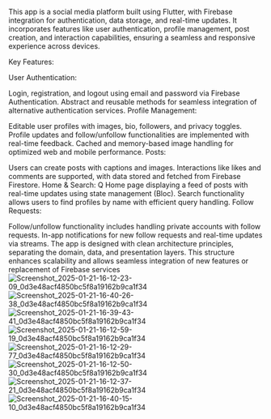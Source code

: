 This app is a social media platform built using Flutter, with Firebase integration for authentication, data storage, and real-time updates. It incorporates features like user authentication, profile management, post creation, and interaction capabilities, ensuring a seamless and responsive experience across devices.

Key Features:

User Authentication:

Login, registration, and logout using email and password via Firebase Authentication.
Abstract and reusable methods for seamless integration of alternative authentication services.
Profile Management:

Editable user profiles with images, bio, followers, and privacy toggles.
Profile updates and follow/unfollow functionalities are implemented with real-time feedback.
Cached and memory-based image handling for optimized web and mobile performance.
Posts:

Users can create posts with captions and images.
Interactions like likes and comments are supported, with data stored and fetched from Firebase Firestore.
Home & Search:
Q
Home page displaying a feed of posts with real-time updates using state management (Bloc).
Search functionality allows users to find profiles by name with efficient query handling.
Follow Requests:

Follow/unfollow functionality includes handling private accounts with follow requests.
In-app notifications for new follow requests and real-time updates via streams.
The app is designed with clean architecture principles, separating the domain, data, and presentation layers. This structure enhances scalability and allows seamless integration of new features or replacement of Firebase services![Screenshot_2025-01-21-16-12-23-09_0d3e48acf4850bc5f8a19162b9ca1f34](https://github.com/user-attachments/assets/51bff9ef-8ceb-4f06-9929-90bca139b454)
![Screenshot_2025-01-21-16-40-26-38_0d3e48acf4850bc5f8a19162b9ca1f34](https://github.com/user-attachments/assets/14d507e0-a703-4a7e-a257-f0d980ba0023)
![Screenshot_2025-01-21-16-39-43-41_0d3e48acf4850bc5f8a19162b9ca1f34](https://github.com/user-attachments/assets/d6e5befa-f014-42a5-8b7b-7d9dd0dce7dc)
![Screenshot_2025-01-21-16-12-59-19_0d3e48acf4850bc5f8a19162b9ca1f34](https://github.com/user-attachments/assets/17edcb0f-d226-4a6d-abb2-467562d8af7c)
![Screenshot_2025-01-21-16-12-29-77_0d3e48acf4850bc5f8a19162b9ca1f34](https://github.com/user-attachments/assets/f4f13ae3-dee7-4d5c-ae35-b212b33c2ed2)
![Screenshot_2025-01-21-16-12-50-30_0d3e48acf4850bc5f8a19162b9ca1f34](https://github.com/user-attachments/assets/117fc9b6-448e-4757-a55c-5d44c299ab02)
![Screenshot_2025-01-21-16-12-37-21_0d3e48acf4850bc5f8a19162b9ca1f34](https://github.com/user-attachments/assets/cfc66347-2983-4122-b460-ab9b9e9ea442)
![Screenshot_2025-01-21-16-40-15-10_0d3e48acf4850bc5f8a19162b9ca1f34](https://github.com/user-attachments/assets/8d573e21-3944-4348-8bda-1d332c391029)
